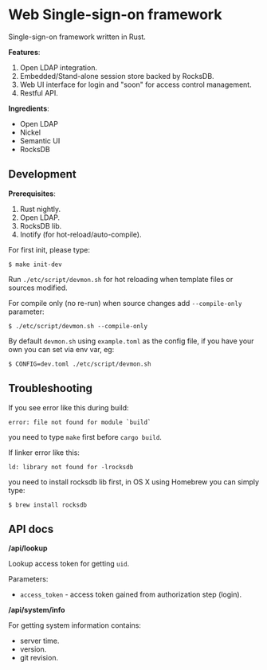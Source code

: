 Web Single-sign-on framework
=============================

Single-sign-on framework written in Rust.

**Features**:

1. Open LDAP integration.
2. Embedded/Stand-alone session store backed by RocksDB.
3. Web UI interface for login and "soon" for access control management.
4. Restful API.

**Ingredients**:

* Open LDAP
* Nickel
* Semantic UI
* RocksDB

Development
-------------

**Prerequisites**:

1. Rust nightly.
2. Open LDAP.
3. RocksDB lib.
4. Inotify (for hot-reload/auto-compile).

For first init, please type:

    $ make init-dev

Run `./etc/script/devmon.sh` for hot reloading when template files or sources modified.

For compile only (no re-run) when source changes add `--compile-only` parameter:

    $ ./etc/script/devmon.sh --compile-only

By default `devmon.sh` using `example.toml` as the config file, if you have your own
you can set via env var, eg:

    $ CONFIG=dev.toml ./etc/script/devmon.sh

Troubleshooting
----------------

If you see error like this during build:

    error: file not found for module `build`

you need to type `make` first before `cargo build`.

If linker error like this:

    ld: library not found for -lrocksdb

you need to install rocksdb lib first, in OS X using Homebrew you can simply type:

    $ brew install rocksdb

API docs
-------------------

**/api/lookup**

Lookup access token for getting `uid`.

Parameters:

* `access_token` - access token gained from authorization step (login).

**/api/system/info**

For getting system information contains:

* server time.
* version.
* git revision.
